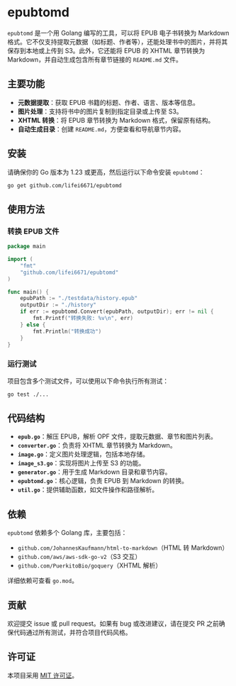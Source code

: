 # epubtomd

`epubtomd` 是一个用 Golang 编写的工具，可以将 EPUB 电子书转换为 Markdown 格式。它不仅支持提取元数据（如标题、作者等），还能处理书中的图片，并将其保存到本地或上传到
S3。此外，它还能将 EPUB 的 XHTML 章节转换为 Markdown，并自动生成包含所有章节链接的 `README.md` 文件。

## 主要功能

- **元数据提取**：获取 EPUB 书籍的标题、作者、语言、版本等信息。
- **图片处理**：支持将书中的图片复制到指定目录或上传至 S3。
- **XHTML 转换**：将 EPUB 章节转换为 Markdown 格式，保留原有结构。
- **自动生成目录**：创建 `README.md`，方便查看和导航章节内容。

## 安装

请确保你的 Go 版本为 1.23 或更高，然后运行以下命令安装 `epubtomd`：

```sh
go get github.com/lifei6671/epubtomd
```

## 使用方法

### 转换 EPUB 文件

```go
package main

import (
	"fmt"
	"github.com/lifei6671/epubtomd"
)

func main() {
	epubPath := "./testdata/history.epub"
	outputDir := "./history"
	if err := epubtomd.Convert(epubPath, outputDir); err != nil {
		fmt.Printf("转换失败: %v\n", err)
	} else {
		fmt.Println("转换成功")
	}
}
```

### 运行测试

项目包含多个测试文件，可以使用以下命令执行所有测试：

```sh
go test ./...
```

## 代码结构

- **`epub.go`**：解压 EPUB，解析 OPF 文件，提取元数据、章节和图片列表。
- **`converter.go`**：负责将 XHTML 章节转换为 Markdown。
- **`image.go`**：定义图片处理逻辑，包括本地存储。
- **`image_s3.go`**：实现将图片上传至 S3 的功能。
- **`generator.go`**：用于生成 Markdown 目录和章节内容。
- **`epubtomd.go`**：核心逻辑，负责 EPUB 到 Markdown 的转换。
- **`util.go`**：提供辅助函数，如文件操作和路径解析。

## 依赖

`epubtomd` 依赖多个 Golang 库，主要包括：

- `github.com/JohannesKaufmann/html-to-markdown`（HTML 转 Markdown）
- `github.com/aws/aws-sdk-go-v2`（S3 交互）
- `github.com/PuerkitoBio/goquery`（XHTML 解析）

详细依赖可查看 `go.mod`。

## 贡献

欢迎提交 issue 或 pull request。如果有 bug 或改进建议，请在提交 PR 之前确保代码通过所有测试，并符合项目代码风格。

## 许可证

本项目采用 [MIT 许可证](LICENSE)。
